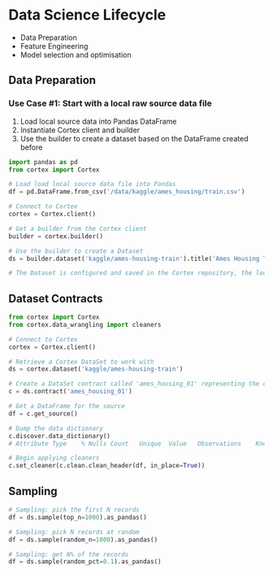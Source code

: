 # Data Science Lifecycle

* Data Preparation
* Feature Engineering
* Model selection and optimisation

## Data Preparation

### Use Case #1: Start with a local raw source data file

1. Load local source data into Pandas DataFrame
2. Instantiate Cortex client and builder
3. Use the builder to create a dataset based on the DataFrame created before

```python
import pandas as pd
from cortex import Cortex

# Load load local source data file into Pandas
df = pd.DataFrame.from_csv('/data/kaggle/ames_housing/train.csv')

# Connect to Cortex
cortex = Cortex.client()

# Get a builder from the Cortex client
builder = cortex.builder()

# Use the builder to create a Dataset
ds = builder.dataset('kaggle/ames-housing-train').title('Ames Housing Traing Data').from_df(df, '/kaggle/ames_housing_train.json', style='json').build()

# The Dataset is configured and saved in the Cortex repository, the local source data is configured and uploaded to the Cortex Managed Content service
```



## Dataset Contracts

```python
from cortex import Cortex
from cortex.data_wrangling import cleaners

# Connect to Cortex
cortex = Cortex.client()

# Retrieve a Cortex DataSet to work with
ds = cortex.dataset('kaggle/ames-housing-train')

# Create a DataSet contract called 'ames_housing_01' representing the current discovery activity
c = ds.contract('ames_housing_01')

# Get a DataFrame for the source
df = c.get_source()

# Dump the data dictionary
c.discover.data_dictionary()
# Attribute	Type	% Nulls	Count	Unique	Value	Observations	Knowledge

# Begin applying cleaners
c.set_cleaner(c.clean.clean_header(df, in_place=True))
```

## Sampling

```python
# Sampling: pick the first N records
df = ds.sample(top_n=1000).as_pandas()

# Sampling: pick N records at random
df = ds.sample(random_n=1000).as_pandas()

# Sampling: get N% of the records
df = ds.sample(random_pct=0.1).as_pandas()
```

